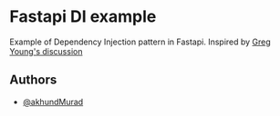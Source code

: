 
# Fastapi DI example

Example of Dependency Injection pattern in Fastapi.
Inspired by [Greg Young's discussion](https://www.infoq.com/presentations/8-lines-code-refactoring/)




## Authors

- [@akhundMurad](https://www.github.com/akhundMurad)

